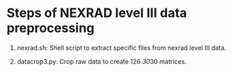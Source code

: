 # Steps of NEXRAD level III data preprocessing

1. nexrad.sh: Shell script to extract specific files from nexrad level III data.

2. datacrop3.py: Crop raw data to create 12*6 30*30 matrices.